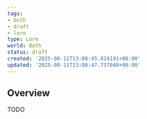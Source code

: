 ```yaml
---
tags:
- both
- draft
- lore
type: Lore
world: Both
status: draft
created: '2025-08-11T13:08:45.824191+00:00'
updated: '2025-08-11T13:08:47.737040+00:00'
---
```



## Overview

TODO
